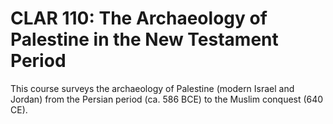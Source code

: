 # CLAR 110: The Archaeology of Palestine in the New Testament Period

This course surveys the archaeology of Palestine (modern Israel and Jordan) from the Persian period (ca. 586 BCE) to the Muslim conquest (640 CE).
